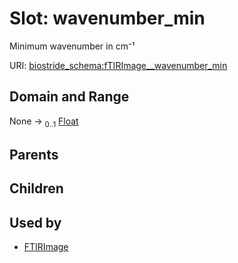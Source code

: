 
# Slot: wavenumber_min

Minimum wavenumber in cm⁻¹

URI: [biostride_schema:fTIRImage__wavenumber_min](https://w3id.org/biostride/schema/fTIRImage__wavenumber_min)


## Domain and Range

None &#8594;  <sub>0..1</sub> [Float](types/Float.md)

## Parents


## Children


## Used by

 * [FTIRImage](FTIRImage.md)
